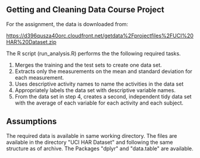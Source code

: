 ## Getting and Cleaning Data Course Project

For the assignment, the data is downloaded from:

https://d396qusza40orc.cloudfront.net/getdata%2Fprojectfiles%2FUCI%20HAR%20Dataset.zip

The R script (run_analysis.R)  performs the the following required tasks.

1.	Merges the training and the test sets to create one data set.
2.	Extracts only the measurements on the mean and standard deviation for each measurement.
3.	Uses descriptive activity names to name the activities in the data set
4.	Appropriately labels the data set with descriptive variable names.
5.	From the data set in step 4, creates a second, independent tidy data set with the average of each variable for each activity and each subject.



## Assumptions
The required data is available in same working directory.
The files are available in the directory "UCI HAR Dataset" and following the same structure as of archive. 
The Packages "dplyr" and "data.table" are available.

